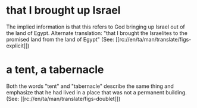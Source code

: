 # that I brought up Israel

The implied information is that this refers to God bringing up Israel out of the land of Egypt. Alternate translation: "that I brought the Israelites to the promised land from the land of Egypt" (See: [[rc://en/ta/man/translate/figs-explicit]])

# a tent, a tabernacle

Both the words "tent" and "tabernacle" describe the same thing and emphasize that he had lived in a place that was not a permanent building. (See: [[rc://en/ta/man/translate/figs-doublet]])

